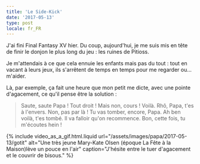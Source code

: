 ```yaml
---
title: 'Le Side-Kick'
date: '2017-05-13'
type: post
locale: fr_FR
---
```


J'ai fini Final Fantasy XV hier. Du coup, aujourd'hui, je me suis mis en tête de finir le donjon le plus long du jeu : les ruines de Pitioss.

<!-- more -->

Je m'attendais à ce que cela ennuie les enfants mais pas du tout : tout en vacant à leurs jeux, ils s'arrêtent de temps en temps pour me regarder ou… m'aider.

Là, par exemple, ça fait une heure que mon petit me dicte, avec une pointe d'agacement, ce qu'il pense être la solution :

> Saute, saute Papa ! Tout droit ! Mais non, cours ! Voilà. Rhô, Papa, t'es à l'envers. Non, pas par là ! Tu vas tomber, encore, Papa. Ah ben voilà, t'es tombé. Il va falloir qu'on recommence. Bon, cette fois, tu m'écoutes hein !

{% include video_as_a_gif.html.liquid
url="/assets/images/papa/2017-05-13/gotit"
alt="Une très jeune Mary-Kate Olsen (époque La Fête à la Maison)lève un pouce en l'air"
caption="J'hésite entre le tuer d'agacement et le couvrir de bisous."
%}
